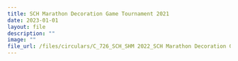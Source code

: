 ```yaml
---
title: SCH Marathon Decoration Game Tournament 2021
date: 2023-01-01
layout: file
description: ""
image: ""
file_url: /files/circulars/C_726_SCH_SHM 2022_SCH Marathon Decoration Game Tournament 2021.pdf
---
```

